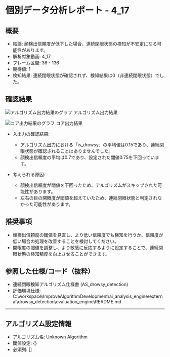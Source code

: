 # 個別データ分析レポート - 4_17

## 概要

- 結論: 顔検出信頼度が低下した場合、連続閉眼状態の検知が不安定になる可能性があります。
- 解析対象動画: 4_17
- フレーム区間: 36 - 136
- 期待値: 1
- 検知結果: 連続閉眼状態が確認されず、検知結果は0（非連続閉眼状態）でした。

## 確認結果

![アルゴリズム出力結果のグラフ](../images/4_17/core_output_plot.png)
アルゴリズム出力結果

![コア出力結果のグラフ](../images/4_17/core_output_plot.png)
コア出力結果

- 入出力の確認結果: 
  - アルゴリズム出力における「is_drowsy」の平均値は0.15であり、連続閉眼状態が確認されることはありませんでした。
  - 顔検出信頼度の平均は0.7であり、設定された閾値0.75を下回っています。

- 考えられる原因:
  - 顔検出信頼度が閾値を下回ったため、アルゴリズムがスキップされた可能性があります。
  - 左右の目の開眼度が閾値を超えていたため、連続閉眼状態と判定されなかった可能性があります。

## 推奨事項

- 顔検出信頼度の閾値を見直し、より低い信頼度でも検知を行うか、信頼度が低い場合の処理を改善することを検討してください。
- 開眼度の閾値を調整し、より敏感に反応するように設定することで、連続閉眼状態の検知精度を向上させることができます。

## 参照した仕様/コード（抜粋）
- 連続閉眼検知アルゴリズム仕様書 (AS_drowsy_detection)
- 評価環境仕様: C:\workspace\ImproveAlgorithmDevelopment\ai_analysis_engine\external\drowsy_detection\evaluation_engine\README.md

---

## アルゴリズム設定情報
- アルゴリズム名: Unknown Algorithm
- 閾値設定: {}
- 必須列: []
